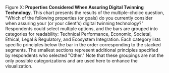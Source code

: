 Figure X: **Properties Considered When Assuring Digital Twinning Technology**. This chart presents the results of the multiple-choice question, "Which of the following properties (or goals) do you currently consider when assuring your (or your client's) digital twinning technology?" Respondents could select multiple options, and the bars are grouped into categories for readability: Technical Performance, Economic, Societal, Ethical, Legal & Regulatory, and Ecosystem Integration. Each category lists specific principles below the bar in the order corresponding to the stacked segments. The smallest sections represent additional principles specified by respondents who selected "Other." Note that these groupings are not the only possible categorizations and are used here to enhance the visualization.